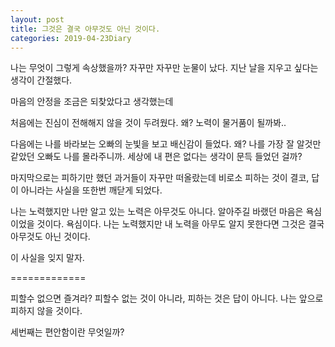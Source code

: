 ```yaml
---
layout: post
title: 그것은 결국 아무것도 아닌 것이다.
categories: 2019-04-23Diary
---
```


나는 무엇이 그렇게 속상했을까?
자꾸만 자꾸만 눈물이 났다.
지난 날을 지우고 싶다는 생각이 간절했다.

마음의 안정을 조금은 되찾았다고 생각했는데


처음에는
진심이 전해해지 않을 것이 두려웠다.
왜? 노력이 물거품이 될까봐..

다음에는
나를 바라보는 오빠의 눈빛을 보고 배신감이 들었다.
왜? 나를 가장 잘 알것만 같았던 오빠도 나를 몰라주니까.
세상에 내 편은 없다는 생각이 문득 들었던 걸까?

마지막으로는
피하기만 했던 과거들이 자꾸만 떠올랐는데 
비로소 피하는 것이 결코, 답이 아니라는 사실을 또한번 깨닫게 되었다.

나는 노력했지만 나만 알고 있는 노력은 아무것도 아니다.
알아주길 바랬던 마음은 욕심이었을 것이다. 욕심이다.
나는 노력했지만 내 노력을 아무도 알지 못한다면
그것은 결국 아무것도 아닌 것이다.

이 사실을 잊지 말자.

=============

피할수 없으면 즐겨라?
피할수 없는 것이 아니라, 피하는 것은 답이 아니다.
나는 앞으로 피하지 않을 것이다.






세번째는
편안함이란 무엇일까?
